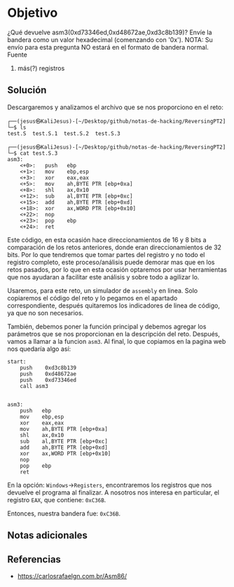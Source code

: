 # Objetivo

¿Qué devuelve asm3(0xd73346ed,0xd48672ae,0xd3c8b139)? Envíe la bandera como un valor hexadecimal (comenzando con '0x'). NOTA: Su envío para esta pregunta NO estará en el formato de bandera normal. Fuente
1. más(?) registros
## Solución

Descargaremos y analizamos el archivo que se nos proporciono en el reto:
```
┌──(jesus㉿KaliJesus)-[~/Desktop/github/notas-de-hacking/ReversingPT2]
└─$ ls
test.S  test.S.1  test.S.2  test.S.3
   
┌──(jesus㉿KaliJesus)-[~/Desktop/github/notas-de-hacking/ReversingPT2]
└─$ cat test.S.3       
asm3:
	<+0>:	push   ebp
	<+1>:	mov    ebp,esp
	<+3>:	xor    eax,eax
	<+5>:	mov    ah,BYTE PTR [ebp+0xa]
	<+8>:	shl    ax,0x10
	<+12>:	sub    al,BYTE PTR [ebp+0xc]
	<+15>:	add    ah,BYTE PTR [ebp+0xd]
	<+18>:	xor    ax,WORD PTR [ebp+0x10]
	<+22>:	nop
	<+23>:	pop    ebp
	<+24>:	ret   
```

Este código, en esta ocasión hace direccionamientos de 16 y 8 bits a comparación de los retos anteriores, donde eran direccionamientos de 32 bits. Por lo que tendremos que tomar partes del registro y no todo el registro completo, este proceso/análisis puede demorar mas que en los retos pasados, por lo que en esta ocasión optaremos por usar herramientas que nos ayudaran a facilitar este análisis y sobre todo a agilizar lo.

Usaremos, para este reto, un simulador de `assembly` en linea. Solo copiaremos el código del reto y lo pegamos en el apartado correspondiente, después quitaremos los indicadores de linea de código, ya que no son necesarios.

También, debemos poner la función principal y debemos agregar los parámetros que se nos proporcionan en la descripción del reto. Después, vamos a llamar a la funcion `asm3`. Al final, lo que copiamos en la pagina web nos quedaría algo así:

```
start:
	push	0xd3c8b139
	push	0xd48672ae
	push	0xd73346ed
	call asm3


asm3:
	push   ebp
	mov    ebp,esp
	xor    eax,eax
	mov    ah,BYTE PTR [ebp+0xa]
	shl    ax,0x10
	sub    al,BYTE PTR [ebp+0xc]
	add    ah,BYTE PTR [ebp+0xd]
	xor    ax,WORD PTR [ebp+0x10]
	nop
	pop    ebp
	ret
```

En la opción: `Windows`->`Registers`, encontraremos los registros que nos devuelve el programa al finalizar. A nosotros nos interesa en particular, el registro `EAX`, que contiene: `0xC36B`.

Entonces, nuestra bandera fue: `0xC36B`.

## Notas adicionales


## Referencias

- https://carlosrafaelgn.com.br/Asm86/